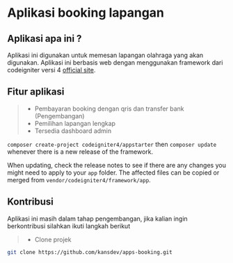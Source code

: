# Aplikasi booking lapangan

## Aplikasi apa ini ?

Aplikasi ini digunakan untuk memesan lapangan olahraga yang akan digunakan. Aplikasi ini berbasis web dengan menggunakan framework dari codeigniter versi 4 [official site](https://codeigniter.com).

## Fitur aplikasi

> - Pembayaran booking dengan qris dan transfer bank (Pengembangan)
> - Pemilihan lapangan lengkap
> - Tersedia dashboard admin

`composer create-project codeigniter4/appstarter` then `composer update` whenever
there is a new release of the framework.

When updating, check the release notes to see if there are any changes you might need to apply
to your `app` folder. The affected files can be copied or merged from
`vendor/codeigniter4/framework/app`.

## Kontribusi

Aplikasi ini masih dalam tahap pengembangan, jika kalian ingin berkontribusi silahkan ikuti langkah berikut

> - Clone projek

```bash
git clone https://github.com/kansdev/apps-booking.git
```
